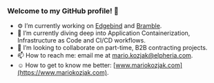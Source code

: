 ### Welcome to my GitHub profile! 👋

<!--
**mkozjak/mkozjak** is a ✨ _special_ ✨ repository because its `README.md` (this file) appears on your GitHub profile.

Here are some ideas to get you started:
-->

- ⚙️ I’m currently working on [Edgebind](https://www.edgebind.io) and [Bramble](https://www.bramble.live).
- 🌱 I’m currently diving deep into Application Containerization, Infrastructure as Code and CI/CD workflows.
- 🔭 I’m looking to collaborate on part-time, B2B contracting projects.
- 📫 How to reach me: email me at mario.kozjak@elpheria.com.
- ☺️ How to get to know me better: [www.mariokozjak.com](https://www.mariokozjak.com).
